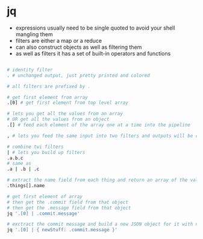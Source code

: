 # jq

* expressions usually need to be single quoted to avoid your shell mangling them
* filters are either a map or a reduce
* can also construct objects as well as filtering them
* as well as filters it has a set of built-in operators and functions

```bash

# identity filter
. # unchanged output, just pretty printed and colored

# all filters are prefixed by .

# get first element from array
.[0] # get first element from top level array

# lets you get all the values from an array
# OR get all the values from an object
.[] # feed each element of the array one at a time into the pipeline

, # lets you feed the same input into two filters and outputs will be concatenated

# combine twi filters
| # lets you build up filters
.a.b.c
# same as
.a | .b | .c

# extract the name field from each thing and return an array of the values
.things[].name

# get first element of array
# then get the .commit field from that object
# then get the .message field from that object
jq '.[0] | .commit.message'

# exctract the commit message and build a new JSON object for it with newStuff as a key
jq '.[0] | { newStuff: .commit.message }'